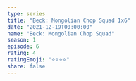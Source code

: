 ```yaml
--- 
type: series 
title: "Beck: Mongolian Chop Squad 1x6" 
date: "2021-12-19T00:00:00" 
name: "Beck: Mongolian Chop Squad" 
season: 1 
episode: 6 
rating: 4 
ratingEmoji: "⭐️⭐️⭐️⭐️" 
share: false 
---
```

